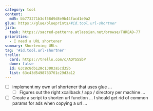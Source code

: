 ```yaml
---
category: tool
content:
  md5: bb773271b3cf58d9d8e9b44facd1e9a2
glue: https://glue/blueprints/#id.tool.url-shortner
jira:
  task: https://sacred-patterns.atlassian.net/browse/THREAD-77
priorities:
  - I need a URL shortener
summary: Shortening URLs
tag: '#id.tool.url-shortner'
trello:
  card: https://trello.com/c/AQYS5SbP
  done: false
  id: 63c8c8db120c13003a5cd35b
  list: 63c43d5498733701c29d3a12
---
```


* [ ] implement my own url shortener that uses glue ...
	* [ ] Figures out the right xcallback / app / directory per machine ... 

* [ ] Create a script to shorten url function ... I should get rid of common params for ads when copying a url ...